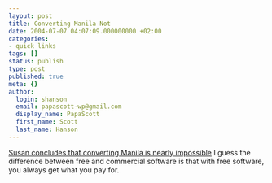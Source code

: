 ```yaml
---
layout: post
title: Converting Manila Not
date: 2004-07-07 04:07:09.000000000 +02:00
categories:
- quick links
tags: []
status: publish
type: post
published: true
meta: {}
author:
  login: shanson
  email: papascott-wp@gmail.com
  display_name: PapaScott
  first_name: Scott
  last_name: Hanson
---
```

<p><a href="http://www.2020hindsight.org/index.php?p=3467">Susan concludes that converting Manila is nearly impossible</a> I guess the difference between free and commercial software is that with free software, you always get what you pay for.</p>
